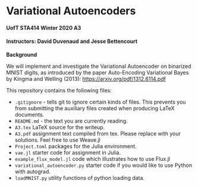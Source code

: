 # Variational Autoencoders
#### UofT STA414 Winter 2020 A3
#### Instructors: David Duvenaud and Jesse Bettencourt

**Background** 

We will implement and investigate the Variational Autoencoder on binarized MNIST
digits, as introduced by the paper Auto-Encoding Variational Bayes by Kingma and Welling (2013): https://arxiv.org/pdf/1312.6114.pdf

This repository contains the following files:

* `.gitignore` - tells git to ignore certain kinds of files. This prevents you from submitting the auxiliary files created when producing LaTeX documents.
* `README.md` - the text you are currently reading.
* `A3.tex` LaTeX source for the writeup.
* `A3.pdf` assignment text compiled from tex. Please replace with your solutions. Feel free to use Weave.jl 
* `Project.toml` packages for the Julia environment.
* `vae.jl` starter code for assignment in Julia.
* `example_flux_model.jl` code which illustrates how to use Flux.jl
* `variational_autoencoder.py` starter code if you would like to use Python with autograd.
* `loadMNIST.py` utility functions of python loading data.

